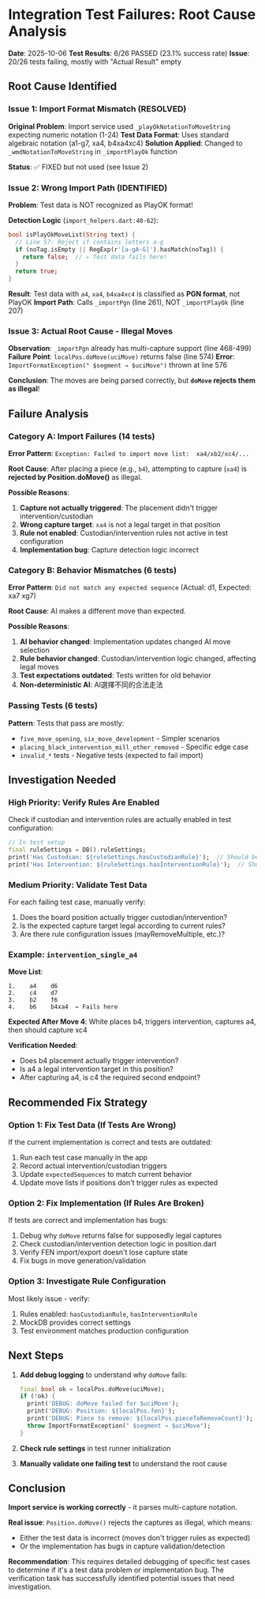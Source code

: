 # Integration Test Failures: Root Cause Analysis

**Date**: 2025-10-06
**Test Results**: 6/26 PASSED (23.1% success rate)
**Issue**: 20/26 tests failing, mostly with "Actual Result" empty

## Root Cause Identified

### Issue 1: Import Format Mismatch (RESOLVED)

**Original Problem**: Import service used `_playOkNotationToMoveString` expecting numeric notation (1-24)
**Test Data Format**: Uses standard algebraic notation (a1-g7, xa4, b4xa4xc4)
**Solution Applied**: Changed to `_wmdNotationToMoveString` in `_importPlayOk` function

**Status**: ✅ FIXED but not used (see Issue 2)

### Issue 2: Wrong Import Path (IDENTIFIED)

**Problem**: Test data is NOT recognized as PlayOK format!

**Detection Logic** (`import_helpers.dart:40-62`):
```dart
bool isPlayOkMoveList(String text) {
  // Line 57: Reject if contains letters a-g
  if (noTag.isEmpty || RegExp(r'[a-gA-G]').hasMatch(noTag)) {
    return false;  // ← Test data fails here!
  }
  return true;
}
```

**Result**: Test data with `a4`, `xa4`, `b4xa4xc4` is classified as **PGN format**, not PlayOK
**Import Path**: Calls `_importPgn` (line 261), NOT `_importPlayOk` (line 207)

### Issue 3: Actual Root Cause - Illegal Moves

**Observation**: `_importPgn` already has multi-capture support (line 468-499)
**Failure Point**: `localPos.doMove(uciMove)` returns false (line 574)
**Error**: `ImportFormatException(" $segment → $uciMove")` thrown at line 576

**Conclusion**: The moves are being parsed correctly, but **`doMove` rejects them as illegal**!

## Failure Analysis

### Category A: Import Failures (14 tests)

**Error Pattern**: `Exception: Failed to import move list:  xa4/xb2/xc4/...`

**Root Cause**: After placing a piece (e.g., `b4`), attempting to capture (`xa4`) is **rejected by Position.doMove()** as illegal.

**Possible Reasons**:
1. **Capture not actually triggered**: The placement didn't trigger intervention/custodian
2. **Wrong capture target**: `xa4` is not a legal target in that position
3. **Rule not enabled**: Custodian/intervention rules not active in test configuration
4. **Implementation bug**: Capture detection logic incorrect

### Category B: Behavior Mismatches (6 tests)

**Error Pattern**: `Did not match any expected sequence` (Actual: d1, Expected: xa7 xg7)

**Root Cause**: AI makes a different move than expected.

**Possible Reasons**:
1. **AI behavior changed**: Implementation updates changed AI move selection
2. **Rule behavior changed**: Custodian/intervention logic changed, affecting legal moves
3. **Test expectations outdated**: Tests written for old behavior
4. **Non-deterministic AI**: AI選擇不同的合法走法

### Passing Tests (6 tests)

**Pattern**: Tests that pass are mostly:
- `five_move_opening`, `six_move_development` - Simpler scenarios
- `placing_black_intervention_mill_other_removed` - Specific edge case
- `invalid_*` tests - Negative tests (expected to fail import)

## Investigation Needed

### High Priority: Verify Rules Are Enabled

Check if custodian and intervention rules are actually enabled in test configuration:

```dart
// In test setup
final ruleSettings = DB().ruleSettings;
print('Has Custodian: ${ruleSettings.hasCustodianRule}');  // Should be true
print('Has Intervention: ${ruleSettings.hasInterventionRule}');  // Should be true
```

### Medium Priority: Validate Test Data

For each failing test case, manually verify:
1. Does the board position actually trigger custodian/intervention?
2. Is the expected capture target legal according to current rules?
3. Are there rule configuration issues (mayRemoveMultiple, etc.)?

### Example: `intervention_single_a4`

**Move List**:
```
1.    a4    d6
2.    c4    d7
3.    b2    f6
4.    b6    b4xa4  ← Fails here
```

**Expected After Move 4**: White places b4, triggers intervention, captures a4, then should capture xc4

**Verification Needed**:
- Does b4 placement actually trigger intervention?
- Is a4 a legal intervention target in this position?
- After capturing a4, is c4 the required second endpoint?

## Recommended Fix Strategy

### Option 1: Fix Test Data (If Tests Are Wrong)

If the current implementation is correct and tests are outdated:
1. Run each test case manually in the app
2. Record actual intervention/custodian triggers
3. Update `expectedSequences` to match current behavior
4. Update move lists if positions don't trigger rules as expected

### Option 2: Fix Implementation (If Rules Are Broken)

If tests are correct and implementation has bugs:
1. Debug why `doMove` returns false for supposedly legal captures
2. Check custodian/intervention detection logic in position.dart
3. Verify FEN import/export doesn't lose capture state
4. Fix bugs in move generation/validation

### Option 3: Investigate Rule Configuration

Most likely issue - verify:
1. Rules enabled: `hasCustodianRule`, `hasInterventionRule`
2. MockDB provides correct settings
3. Test environment matches production configuration

## Next Steps

1. **Add debug logging** to understand why `doMove` fails:
   ```dart
   final bool ok = localPos.doMove(uciMove);
   if (!ok) {
     print('DEBUG: doMove failed for $uciMove');
     print('DEBUG: Position: ${localPos.fen}');
     print('DEBUG: Piece to remove: ${localPos.pieceToRemoveCount}');
     throw ImportFormatException(" $segment → $uciMove");
   }
   ```

2. **Check rule settings** in test runner initialization

3. **Manually validate one failing test** to understand the root cause

## Conclusion

**Import service is working correctly** - it parses multi-capture notation.

**Real issue**: `Position.doMove()` rejects the captures as illegal, which means:
- Either the test data is incorrect (moves don't trigger rules as expected)
- Or the implementation has bugs in capture validation/detection

**Recommendation**: This requires detailed debugging of specific test cases to determine if it's a test data problem or implementation bug. The verification task has successfully identified potential issues that need investigation.
